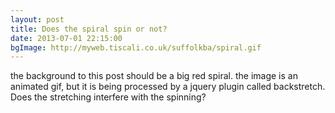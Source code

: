 ```yaml
---
layout: post
title: Does the spiral spin or not?
date: 2013-07-01 22:15:00
bgImage: http://myweb.tiscali.co.uk/suffolkba/spiral.gif
---
```


the background to this post should be a big red spiral.
the image is an animated gif, but it is being processed by a jquery plugin called backstretch.  Does the stretching interfere with the spinning?
